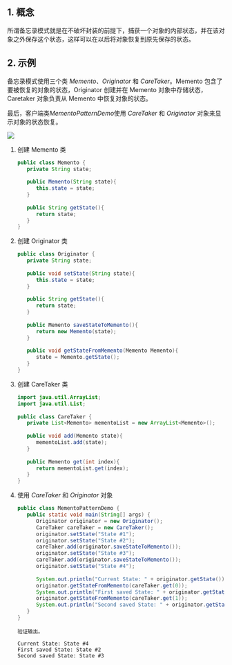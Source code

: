 ## 1. 概念

所谓备忘录模式就是在不破坏封装的前提下，捕获一个对象的内部状态，并在该对象之外保存这个状态，这样可以在以后将对象恢复到原先保存的状态。

## 2. 示例

备忘录模式使用三个类 *Memento*、*Originator* 和 *CareTaker*。Memento 包含了要被恢复的对象的状态，Originator 创建并在 Memento 对象中存储状态，Caretaker 对象负责从 Memento 中恢复对象的状态。

最后，客户端类*MementoPatternDemo*使用 *CareTaker* 和 *Originator* 对象来显示对象的状态恢复。

![](https://chua-n.gitee.io/blog-images/notebooks/Java/84.jpg)

1. 创建 Memento 类

    ```java
    public class Memento {
       private String state;
     
       public Memento(String state){
          this.state = state;
       }
     
       public String getState(){
          return state;
       }  
    }
    ```

2. 创建 Originator 类

    ```java
    public class Originator {
       private String state;
     
       public void setState(String state){
          this.state = state;
       }
     
       public String getState(){
          return state;
       }
     
       public Memento saveStateToMemento(){
          return new Memento(state);
       }
     
       public void getStateFromMemento(Memento Memento){
          state = Memento.getState();
       }
    }
    ```

3. 创建 CareTaker 类

    ```java
    import java.util.ArrayList;
    import java.util.List;
     
    public class CareTaker {
       private List<Memento> mementoList = new ArrayList<Memento>();
     
       public void add(Memento state){
          mementoList.add(state);
       }
     
       public Memento get(int index){
          return mementoList.get(index);
       }
    }
    ```

4. 使用 *CareTaker* 和 *Originator* 对象

    ```java
    public class MementoPatternDemo {
       public static void main(String[] args) {
          Originator originator = new Originator();
          CareTaker careTaker = new CareTaker();
          originator.setState("State #1");
          originator.setState("State #2");
          careTaker.add(originator.saveStateToMemento());
          originator.setState("State #3");
          careTaker.add(originator.saveStateToMemento());
          originator.setState("State #4");
     
          System.out.println("Current State: " + originator.getState());    
          originator.getStateFromMemento(careTaker.get(0));
          System.out.println("First saved State: " + originator.getState());
          originator.getStateFromMemento(careTaker.get(1));
          System.out.println("Second saved State: " + originator.getState());
       }
    }
    ```

    ```text
    验证输出。
    
    Current State: State #4
    First saved State: State #2
    Second saved State: State #3
    ```

